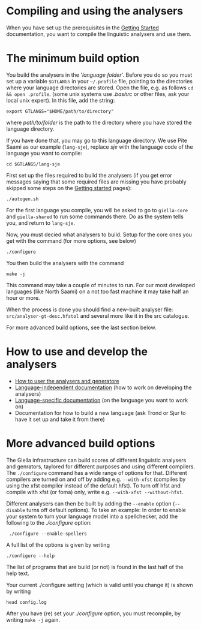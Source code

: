 # Compiling and using the analysers



When you have set up the prerequisites in the [Getting Started](GettingStarted.html) documentation, 
you want to compile the linguistic analysers and use them.


# The minimum build option


You build the analysers in the '*language folder*'. Before you do so you must set up a variable `$GTLANGS` in your `~/.profile` file, pointing to the directories where your language directories are stored. Open the file, e.g. as follows `cd && open .profile`. (some unix systems use *.bashrc* or other files, ask your local unix expert). In this file, add the string:

```
export GTLANGS="$HOME/path/to/directory"
```

where *path/to/folder* is the path to the directory where you have stored the language directory.

If you have done that, you may go to this language directory. We use Pite Saami as our example (`lang-sje`), replace *sje* with the language code of the language you want to compile:


```
cd $GTLANGS/lang-sje
``` 

First set up the files required to build the analysers (if you get error messages saying that some required files are missing you have probably skipped some steps on the [Getting started](GettingStarted.html) pages):


```
./autogen.sh
```

For the first language you compile, you will be asked to go to `giella-core` and `giella-shared` to run some commands there. Do as the system tells you, and return to `lang-sje`.

Now, you must decied what analysers to build. Setup for the core ones you get with the command (for more options, see below)


```
./configure
```


You then build the analysers with the command


```
make -j
```

This command may take a couple of minutes to run. For our most developed languages (like North Saami) on a not too fast machine it may take half an hour or more.

When the process is done you should find a new-built analyser file: `src/analyser-gt-desc.hfstol` and several more like it in the src catalogue.

For more advanced build options, see the last section below.


# How to use and develop the analysers

- [How to user the analysers and generatore](../tools/docu-sme-manual.html)
- [Language-independent documentation](../lang/common/index.html) (how to work on developing the analysers)
- [Language-specific documentation](lang/index.html) (on the language you want to work on)
- Documentation for how to build a new language (ask Trond or Sjur to have it set up and take it from there)



# More advanced build options


The Giella infrastructure can build scores of different linguistic analysers and genrators, taylored for different purposes and using different compilers. The `./configure` command has a wide range of options for that. Different compilers are turned on and off by adding e.g. `--with-xfst` (compiles by using the xfst compiler instead of the default hfst). To turn off hfst and compile with xfst (or foma) only, write e.g. `--with-xfst --without-hfst`. 

Different analysers can then be built by adding the `--enable` option (`--disable` turns off default options). To take an example: In order to enable your system to turn your language model into a spellchecker, add the following to the *./configure* option:


```
 ./configure --enable-spellers
 ```

 
 A full list of the options is given by writing

 
 ```
 ./configure --help
 ```

The list of programs that are build (or not) is found in the last half of the help text.

 
 Your current ./configure setting (which is valid until you change it) is shown by writing

 
 ```	
 head config.log 
 ```

After you have (re) set your *./configure* option, you must recompile, by writing `make -j` again.



